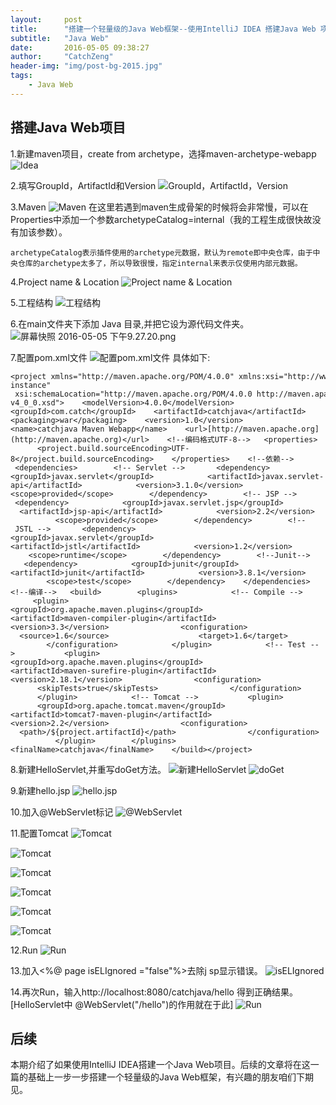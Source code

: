 ```yaml
---
layout:     post
title:      "搭建一个轻量级的Java Web框架--使用IntelliJ IDEA 搭建Java Web 项目"
subtitle:   "Java Web"
date:       2016-05-05 09:38:27 
author:     "CatchZeng"
header-img: "img/post-bg-2015.jpg"
tags:
    - Java Web
---
```

<span id="busuanzi_container_page_pv"></span>

## 搭建Java Web项目

1.新建maven项目，create from archetype，选择maven-archetype-webapp
![Idea](http://upload-images.jianshu.io/upload_images/943491-06088fc954b13f8f.png?imageMogr2/auto-orient/strip%7CimageView2/2/w/1240)

2.填写GroupId，ArtifactId和Version
![GroupId，ArtifactId，Version](http://upload-images.jianshu.io/upload_images/943491-dbcd1c3fce24fde0.png?imageMogr2/auto-orient/strip%7CimageView2/2/w/1240)

3.Maven
![Maven](http://upload-images.jianshu.io/upload_images/943491-d4949b78d0dbb6ed.png?imageMogr2/auto-orient/strip%7CimageView2/2/w/1240)
在这里若遇到maven生成骨架的时候将会非常慢，可以在Properties中添加一个参数archetypeCatalog=internal（我的工程生成很快故没有加该参数）。
```
archetypeCatalog表示插件使用的archetype元数据，默认为remote即中央仓库，由于中央仓库的archetype太多了，所以导致很慢，指定internal来表示仅使用内部元数据。
```

4.Project name & Location 
![Project name & Location](http://upload-images.jianshu.io/upload_images/943491-079b382f96a1c7e1.png?imageMogr2/auto-orient/strip%7CimageView2/2/w/1240)

5.工程结构
![工程结构](http://upload-images.jianshu.io/upload_images/943491-a1b055dbbcfe7ac1.png?imageMogr2/auto-orient/strip%7CimageView2/2/w/1240)

6.在main文件夹下添加 Java 目录,并把它设为源代码文件夹。
![屏幕快照 2016-05-05 下午9.27.20.png](http://upload-images.jianshu.io/upload_images/943491-8bbc53efee53c0fc.png?imageMogr2/auto-orient/strip%7CimageView2/2/w/1240)

7.配置pom.xml文件 
![配置pom.xml文件 ](http://upload-images.jianshu.io/upload_images/943491-edccd475572ddf78.png?imageMogr2/auto-orient/strip%7CimageView2/2/w/1240)
具体如下:

```
<project xmlns="http://maven.apache.org/POM/4.0.0" xmlns:xsi="http://www.w3.org/2001/XMLSchema-instance"         xsi:schemaLocation="http://maven.apache.org/POM/4.0.0 http://maven.apache.org/maven-v4_0_0.xsd">    <modelVersion>4.0.0</modelVersion>    <groupId>com.catch</groupId>    <artifactId>catchjava</artifactId>    <packaging>war</packaging>    <version>1.0</version>    <name>catchjava Maven Webapp</name>    <url>[http://maven.apache.org](http://maven.apache.org)</url>    <!--编码格式UTF-8-->   <properties>        <project.build.sourceEncoding>UTF-8</project.build.sourceEncoding>    </properties>    <!--依赖-->   <dependencies>        <!-- Servlet -->       <dependency>            <groupId>javax.servlet</groupId>            <artifactId>javax.servlet-api</artifactId>            <version>3.1.0</version>            <scope>provided</scope>        </dependency>        <!-- JSP -->       <dependency>            <groupId>javax.servlet.jsp</groupId>            <artifactId>jsp-api</artifactId>            <version>2.2</version>            <scope>provided</scope>        </dependency>        <!-- JSTL -->       <dependency>            <groupId>javax.servlet</groupId>            <artifactId>jstl</artifactId>            <version>1.2</version>            <scope>runtime</scope>        </dependency>        <!--Junit-->       <dependency>            <groupId>junit</groupId>            <artifactId>junit</artifactId>            <version>3.8.1</version>            <scope>test</scope>        </dependency>    </dependencies>    <!--编译-->   <build>        <plugins>            <!-- Compile -->           <plugin>                <groupId>org.apache.maven.plugins</groupId>                <artifactId>maven-compiler-plugin</artifactId>                <version>3.3</version>                <configuration>                    <source>1.6</source>                    <target>1.6</target>                </configuration>            </plugin>            <!-- Test -->           <plugin>                <groupId>org.apache.maven.plugins</groupId>                <artifactId>maven-surefire-plugin</artifactId>                <version>2.18.1</version>                <configuration>                    <skipTests>true</skipTests>                </configuration>            </plugin>            <!-- Tomcat -->           <plugin>                <groupId>org.apache.tomcat.maven</groupId>                <artifactId>tomcat7-maven-plugin</artifactId>                <version>2.2</version>                <configuration>                    <path>/${project.artifactId}</path>                </configuration>            </plugin>        </plugins>        <finalName>catchjava</finalName>    </build></project>
```

8.新建HelloServlet,并重写doGet方法。
![新建HelloServlet](http://upload-images.jianshu.io/upload_images/943491-0ad32550da3f316a.png?imageMogr2/auto-orient/strip%7CimageView2/2/w/1240)
![doGet](http://upload-images.jianshu.io/upload_images/943491-e70a2aca7711869d.png?imageMogr2/auto-orient/strip%7CimageView2/2/w/1240)

9.新建hello.jsp
![hello.jsp](http://upload-images.jianshu.io/upload_images/943491-934b70fbacfa76bd.png?imageMogr2/auto-orient/strip%7CimageView2/2/w/1240)

10.加入@WebServlet标记
![@WebServlet](http://upload-images.jianshu.io/upload_images/943491-1d5acbd4795be0d6.png?imageMogr2/auto-orient/strip%7CimageView2/2/w/1240)

11.配置Tomcat
![Tomcat](http://upload-images.jianshu.io/upload_images/943491-2f72aac5963da27b.png?imageMogr2/auto-orient/strip%7CimageView2/2/w/1240)

![Tomcat](http://upload-images.jianshu.io/upload_images/943491-2b5673c0cc9a3f51.png?imageMogr2/auto-orient/strip%7CimageView2/2/w/1240)

![Tomcat](http://upload-images.jianshu.io/upload_images/943491-17326d620b383ed9.png?imageMogr2/auto-orient/strip%7CimageView2/2/w/1240)

![Tomcat](http://upload-images.jianshu.io/upload_images/943491-25ce46d229e6baa9.png?imageMogr2/auto-orient/strip%7CimageView2/2/w/1240)

![Tomcat](http://upload-images.jianshu.io/upload_images/943491-5b97dd21579a76b7.png?imageMogr2/auto-orient/strip%7CimageView2/2/w/1240)

![Tomcat](http://upload-images.jianshu.io/upload_images/943491-7bc4b35cdd692f00.png?imageMogr2/auto-orient/strip%7CimageView2/2/w/1240)

12.Run
![Run](http://upload-images.jianshu.io/upload_images/943491-f1e211658682aca2.png?imageMogr2/auto-orient/strip%7CimageView2/2/w/1240)

13.加入<%@ page isELIgnored ="false"%>去除j sp显示错误。
![isELIgnored](http://upload-images.jianshu.io/upload_images/943491-37efd5527e8ba3f2.png?imageMogr2/auto-orient/strip%7CimageView2/2/w/1240)

14.再次Run，输入http://localhost:8080/catchjava/hello 得到正确结果。[HelloServlet中 @WebServlet("/hello")的作用就在于此]
![Run](http://upload-images.jianshu.io/upload_images/943491-bac9d43f3c714275.png?imageMogr2/auto-orient/strip%7CimageView2/2/w/1240)

## 后续
本期介绍了如果使用IntelliJ IDEA搭建一个Java Web项目。后续的文章将在这一篇的基础上一步一步搭建一个轻量级的Java Web框架，有兴趣的朋友咱们下期见。
